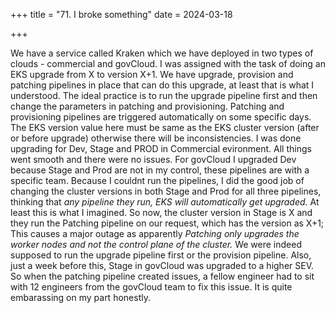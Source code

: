 +++
title = "71. I broke something"
date = 2024-03-18

+++

We have a service called Kraken which we have deployed in two types of clouds - commercial and govCloud. I was assigned with the task of doing an EKS upgrade from X to version X+1. We have upgrade, provision and patching pipelines in place that can do this upgrade, at least that is what I understood.
The ideal practice is to run the upgrade pipeline first and then change the parameters in patching and provisioning. Patching and provisioning pipelines are triggered automatically on some specific days. The EKS version value here must be same as the EKS cluster version (after or before upgrade) otherwise there will be inconsistencies.
I was done upgrading for Dev, Stage and PROD in Commercial evironment. All things went smooth and there were no issues. For govCloud I upgraded Dev because Stage and Prod are not in my control, these pipelines are with a specific team. Because I couldnt run the pipelines, I did the good job of changing the cluster versions in both Stage and Prod for all three pipelines, thinking that _any pipeline they run, EKS will automatically get upgraded._
At least this is what I imagined.
So now, the cluster version in Stage is X and they run the Patching pipeline on our request, which has the version as X+1; This causes a major outage as apparently _Patching only upgrades the worker nodes and not the control plane of the cluster._  We were indeed supposed to run the upgrade pipeline first or the provision pipeline.
Also, just a week before this, Stage in govCloud was upgraded to a higher SEV. So when the patching pipeline created issues, a fellow engineer had to sit with 12 engineers from the govCloud team to fix this issue. It is quite embarassing on my part honestly.
